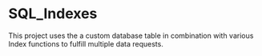 # SQL_Indexes
This project uses the a custom database table in combination with various Index functions to fulfill multiple data requests.
